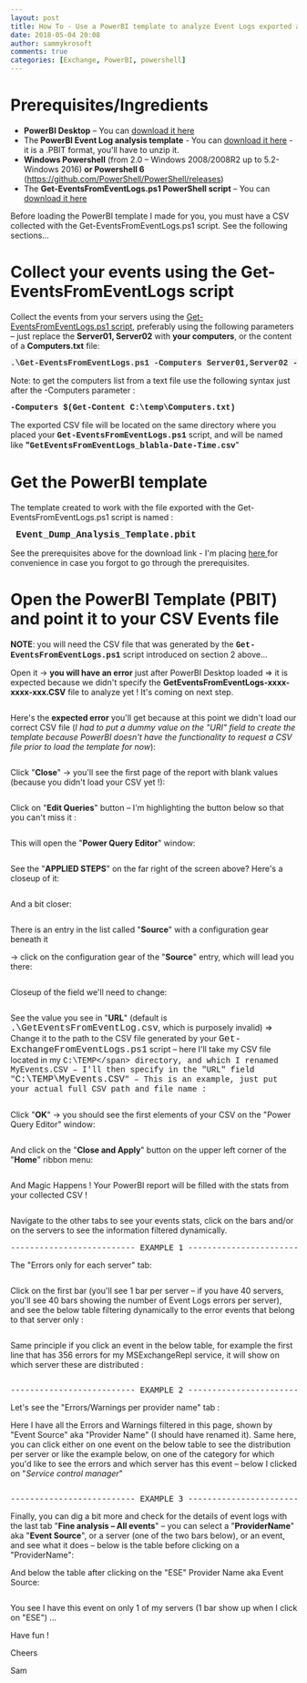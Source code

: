 ```yaml
---
layout: post
title: How To - Use a PowerBI template to analyze Event Logs exported as a CSV file
date: 2018-05-04 20:08
author: sammykrosoft
comments: true
categories: [Exchange, PowerBI, powershell]
---
```

<h1>Prerequisites/Ingredients</h1>
<ul>
 	<li><strong>PowerBI Desktop</strong> – You can <a target="_blank" href="https://powerbi.microsoft.com/en-us/desktop/" rel="noopener">download it here</a></li>
 	<li>The<strong> PowerBI Event Log analysis template</strong> - You can <a target="_blank" href="https://msdnshared.blob.core.windows.net/media/2018/05/Event_Dump_Analysis_Template.zip" rel="noopener">download it here</a> - it is a .PBIT format, you'll have to unzip it.</li>
 	<li><strong>Windows Powershell</strong> (from 2.0 – Windows 2008/2008R2 up to 5.2- Windows 2016)
<strong>or Powershell 6</strong> (<a target="_blank" href="https://github.com/PowerShell/PowerShell/releases" rel="noopener">https://github.com/PowerShell/PowerShell/releases</a>)</li>
 	<li>The <strong>Get-EventsFromEventLogs.ps1 PowerShell script</strong> – You can <a target="_blank" href="https://gallery.technet.microsoft.com/View-or-Export-To-CSV-62ebd49c" rel="noopener">download it here</a></li>
</ul>
Before loading the PowerBI template I made for you, you must have a CSV collected with the Get-EventsFromEventLogs.ps1 script. See the following sections…
<h1>Collect your events using the Get-EventsFromEventLogs script</h1>
Collect the events from your servers using the <a href="https://gallery.technet.microsoft.com/View-or-Export-To-CSV-62ebd49c">Get-EventsFromEventLogs.ps1 script</a>, preferably using the following parameters – just replace the <strong>Server01, Server02</strong> with <strong>your computers</strong>, or the content of a <strong>Computers.txt</strong> file:
<pre><span style="font-family: Courier New"><strong><span style="color: #333333"><span style="background-color: whitesmoke">.\Get-EventsFromEventLogs.ps1 -Computers Server01,Server02 -EventLevel Warning,Error,Critical -NumberOfLastEventsToGet 200 <span style="background-color: whitesmoke">–ExportToFile</span></span></span></strong></span></pre>
Note: to get the computers list from a text file use the following syntax just after the -Computers parameter :
<pre><span style="font-family: Courier New"><strong>-Computers $(Get-Content C:\temp\Computers.txt)</strong></span></pre>
The exported CSV file will be located on the same directory where you placed your <span style="font-family: Courier New"><strong>Get-EventsFromEventLogs.ps1</strong></span> script, and will be named like <strong>"<span style="font-family: Courier New">GetEventsFromEventLogs_blabla-Date-Time.csv</span></strong>"
<h1>Get the PowerBI template</h1>
The template created to work with the file exported with the Get-EventsFromEventLogs.ps1 script is named :
<pre><span style="font-family: Courier New;font-size: 12pt"><strong> Event_Dump_Analysis_Template.pbit</strong></span></pre>
See the prerequisites above for the download link - I'm placing <a target="_blank" href="https://msdnshared.blob.core.windows.net/media/2018/05/Event_Dump_Analysis_Template.zip" rel="noopener">here </a>for convenience in case you forgot to go through the prerequisites.
<h1>Open the PowerBI Template (PBIT) and point it to your CSV Events file</h1>
<strong>NOTE</strong>: you will need the CSV file that was generated by the <span style="font-family: Courier New"><strong>Get-EventsFromEventLogs.ps1</strong></span> script introduced on section 2 above…

Open it -&gt; <strong>you will have an error</strong> just after PowerBI Desktop loaded =&gt; it is expected because we didn't specify the <strong>GetEventsFromEventLogs-xxxx-xxxx-xxx.CSV</strong> file to analyze yet ! It's coming on next step.

<img alt="" src="https://msdnshared.blob.core.windows.net/media/2018/05/050518_0112_HOWTOUsePow1.png" />

Here's the <strong>expected error</strong> you'll get because at this point we didn't load our correct CSV file (<em>I had to put a dummy value on the "URI" field to create the template because PowerBI doesn't have the functionality to request a CSV file prior to load the template for now</em>):

<img alt="" src="https://msdnshared.blob.core.windows.net/media/2018/05/050518_0112_HOWTOUsePow2.png" />

Click "<strong>Close</strong>" -&gt; you'll see the first page of the report with blank values (because you didn't load your CSV yet !):

<img alt="" src="https://msdnshared.blob.core.windows.net/media/2018/05/050518_0112_HOWTOUsePow3.png" />

Click on "<strong>Edit Queries</strong>" button – I'm highlighting the button below so that you can't miss it :

<img alt="" src="https://msdnshared.blob.core.windows.net/media/2018/05/050518_0112_HOWTOUsePow4.png" />

This will open the "<strong>Power Query Editor</strong>" window:

<img alt="" src="https://msdnshared.blob.core.windows.net/media/2018/05/050518_0112_HOWTOUsePow5.png" />

See the "<strong>APPLIED STEPS</strong>" on the far right of the screen above? Here's a closeup of it:

<img alt="" src="https://msdnshared.blob.core.windows.net/media/2018/05/050518_0112_HOWTOUsePow6.png" />

And a bit closer:

<img alt="" src="https://msdnshared.blob.core.windows.net/media/2018/05/050518_0112_HOWTOUsePow7.png" />

There is an entry in the list called "<strong>Source</strong>" with a configuration gear beneath it

<img alt="" src="https://msdnshared.blob.core.windows.net/media/2018/05/050518_0112_HOWTOUsePow8.png" />-&gt; click on the configuration gear of the "<strong>Source</strong>" entry, which will lead you there:

<img alt="" src="https://msdnshared.blob.core.windows.net/media/2018/05/050518_0112_HOWTOUsePow9.png" />

Closeup of the field we'll need to change:

<img alt="" src="https://msdnshared.blob.core.windows.net/media/2018/05/050518_0112_HOWTOUsePow10.png" />

See the value you see in "<strong>URL</strong>" (default is <span style="font-family: Courier New;font-size: 12pt">.\GetEventsFromEventLog.csv</span>, which is purposely invalid) =&gt; Change it to the path to the CSV file generated by your <span style="font-family: Courier New;font-size: 12pt">Get-ExchangeFromEventLogs.ps1</span> script – here I'll take my CSV file located in my <span style="font-family: Courier New">C:\TEMP\</span> directory, and which I renamed MyEvents.CSV – I'll then specify in the "URL" field "<span style="font-family: Courier New;font-size: 12pt">C:\TEMP\MyEvents.CSV</span>" – This is an example, just put your actual full CSV path and file name :

<img alt="" src="https://msdnshared.blob.core.windows.net/media/2018/05/050518_0112_HOWTOUsePow11.png" />

Click "<strong>OK</strong>" -&gt; you should see the first elements of your CSV on the "Power Query Editor" window:

<img alt="" src="https://msdnshared.blob.core.windows.net/media/2018/05/050518_0112_HOWTOUsePow12.png" />

And click on the "<strong>Close and Apply</strong>" button on the upper left corner of the "<strong>Home</strong>" ribbon menu:

<img alt="" src="https://msdnshared.blob.core.windows.net/media/2018/05/050518_0112_HOWTOUsePow13.png" />

And Magic Happens ! Your PowerBI report will be filled with the stats from your collected CSV !

<img alt="" src="https://msdnshared.blob.core.windows.net/media/2018/05/050518_0112_HOWTOUsePow14.png" />

Navigate to the other tabs to see your events stats, click on the bars and/or on the servers to see the information filtered dynamically.
<pre>-------------------------- EXAMPLE 1 --------------------------</pre>
The "Errors only for each server" tab:

<img alt="" src="https://msdnshared.blob.core.windows.net/media/2018/05/050518_0112_HOWTOUsePow15.png" />

Click on the first bar (you'll see 1 bar per server – if you have 40 servers, you'll see 40 bars showing the number of Event Logs errors per server), and see the below table filtering dynamically to the error events that belong to that server only :

<img alt="" src="https://msdnshared.blob.core.windows.net/media/2018/05/050518_0112_HOWTOUsePow16.png" />

Same principle if you click an event in the below table, for example the first line that has 356 errors for my MSExchangeRepl service, it will show on which server these are distributed :

<img alt="" src="https://msdnshared.blob.core.windows.net/media/2018/05/050518_0112_HOWTOUsePow17.png" />
<pre>-------------------------- EXAMPLE 2 --------------------------</pre>
Let's see the "Errors/Warnings per provider name" tab :

<img alt="" src="https://msdnshared.blob.core.windows.net/media/2018/05/050518_0112_HOWTOUsePow18.png" />

Here I have all the Errors and Warnings filtered in this page, shown by "Event Source" aka "Provider Name" (I should have renamed it). Same here, you can click either on one event on the below table to see the distribution per server or like the example below, on one of the category for which you'd like to see the errors and which server has this event – below I clicked on "<em>Service control manager</em>"

<img alt="" src="https://msdnshared.blob.core.windows.net/media/2018/05/050518_0112_HOWTOUsePow19.png" />
<pre>-------------------------- EXAMPLE 3 --------------------------</pre>
Finally, you can dig a bit more and check for the details of event logs with the last tab "<strong>Fine analysis – All events</strong>" – you can select a "<strong>ProviderName</strong>" aka "<strong>Event Source</strong>", or a server (one of the two bars below), or an event, and see what it does – below is the table before clicking on a "ProviderName":

<img alt="" src="https://msdnshared.blob.core.windows.net/media/2018/05/050518_0112_HOWTOUsePow20.png" />

And below the table after clicking on the "ESE" Provider Name aka Event Source:

<img alt="" src="https://msdnshared.blob.core.windows.net/media/2018/05/050518_0112_HOWTOUsePow21.png" />

You see I have this event on only 1 of my servers (1 bar show up when I click on "ESE") …

Have fun !

Cheers

Sam

